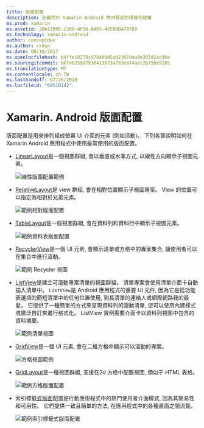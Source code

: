 ```yaml
---
title: 版面配置
description: 定義您的 Xamarin Android 應用程式的視覺化結構
ms.prod: xamarin
ms.assetid: 2BA72B0E-230D-4F98-B4D5-4EFB0D479789
ms.technology: xamarin-android
author: conceptdev
ms.author: crdun
ms.date: 08/18/2017
ms.openlocfilehash: b4ffe10278c5764d945ab2387daa9e383d2ad36a
ms.sourcegitcommit: b07e0259d7b30413673a793ebf4aec2b75bb9285
ms.translationtype: MT
ms.contentlocale: zh-TW
ms.lasthandoff: 07/26/2019
ms.locfileid: "68510142"
---
```

# <a name="xamarinandroid-layouts"></a>Xamarin. Android 版面配置

版面配置是用來排列組成螢幕 UI 介面的元素 (例如活動)。 下列各節說明如何在 Xamarin Android 應用程式中使用最常使用的版面配置。

-   [LinearLayout](~/android/user-interface/layouts/linear-layout.md)是一個視圖群組, 會以垂直或水準方式, 以線性方向顯示子視圖元素。

    ![線性版面配置範例](images/linear-layout.png)

-   [RelativeLayout](~/android/user-interface/layouts/relative-layout.md)是 view 群組, 會在相對位置顯示子視圖專案。 View 的位置可以指定為相對於兄弟元素。

    ![範例相對版面配置](images/relative-layout.png)

-   [TableLayout](~/android/user-interface/layouts/table-layout.md)是一個視圖群組, 會在資料列和資料行中顯示子視圖元素。

    ![範例資料表版面配置](images/table-layout.png)

-   [RecyclerView](~/android/user-interface/layouts/recycler-view/index.md)是一個 UI 元素, 會顯示清單或方格中的專案集合, 讓使用者可以在集合中進行滾動。

    ![範例 Recycler 視圖](images/recycler-view.png)

-   [ListView](~/android/user-interface/layouts/list-view/index.md)是建立可滾動專案清單的視圖群組。 清單專案會使用清單介面卡自動插入清單中。 `ListView`是 Android 應用程式的重要 UI 元件, 因為它是從功能表選項的簡短清單中的任何位置使用, 到長清單的連絡人或網際網路我的最愛。 它提供了一種簡單的方式來呈現資料列的滾動清單, 您可以使用內建樣式或廣泛自訂來進行格式化。 ListView 實例需要介面卡以資料列視圖中包含的資料摘要。

    ![範例清單視圖](images/list-view.png)

-   [GridView](~/android/user-interface/layouts/grid-view.md)是一個 UI 元素, 會在二維方格中顯示可以滾動的專案。

    ![方格視圖範例](images/grid-view.png)

-   [GridLayout](~/android/user-interface/layouts/grid-layout.md)是一種視圖群組, 支援在2d 方格中配置視圖, 類似于 HTML 表格。

    ![範例方格版面配置](images/grid-layout.png)

-   索引標籤[式版面](~/android/user-interface/layouts/tab-layout/index.md)配置是行動應用程式中的熱門使用者介面模式, 因為其簡易性和可用性。 它們提供一致且簡單的方法, 在應用程式中的各種畫面之間流覽。

    ![範例索引標籤式版面配置](images/tabbed-layout.png)
 
